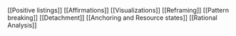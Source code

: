 [[Positive listings]]
[[Affirmations]]
[[Visualizations]]
[[Reframing]]
[[Pattern breaking]]
[[Detachment]]
[[Anchoring and Resource states]]
[[Rational Analysis]]
